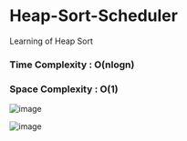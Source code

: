 # Heap-Sort-Scheduler

Learning of Heap Sort 

### Time Complexity : O(nlogn)
### Space Complexity : O(1)

![image](https://github.com/user-attachments/assets/26e52e61-d9d8-4951-985b-95b6d8a6a9f9)


![image](https://github.com/user-attachments/assets/146c2053-35c1-47e1-8509-802c91aa9817)
